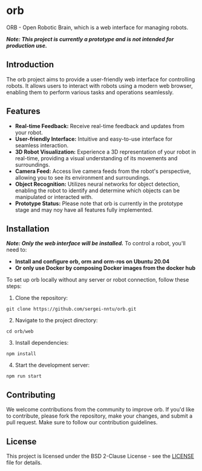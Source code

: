 # orb

ORB - Open Robotic Brain, which is a web interface for managing robots.

***Note: This project is currently a prototype and is not intended for production use.***

## Introduction

The orb project aims to provide a user-friendly web interface for controlling robots. It allows users to interact with robots using a modern web browser, enabling them to perform various tasks and operations seamlessly.

## Features

- **Real-time Feedback:** Receive real-time feedback and updates from your robot.
- **User-friendly Interface:** Intuitive and easy-to-use interface for seamless interaction.
- **3D Robot Visualization:** Experience a 3D representation of your robot in real-time, providing a visual understanding of its movements and surroundings.
- **Camera Feed:** Access live camera feeds from the robot's perspective, allowing you to see its environment and surroundings.
- **Object Recognition:** Utilizes neural networks for object detection, enabling the robot to identify and determine which objects can be manipulated or interacted with.
- **Prototype Status:** Please note that orb is currently in the prototype stage and may noy have all features fully implemented.

## Installation

***Note: Only the web interface will be installed.*** To control a robot, you'll need to:

- **Install and configure orb, orm and orm-ros on Ubuntu 20.04**
- **Or only use Docker by composing Docker images from the docker hub**

<p>To set up orb locally without any server or robot connection, follow these steps:</p>

1. Clone the repository:
```
git clone https://github.com/sergei-nntu/orb.git
```

2. Navigate to the project directory:
```
cd orb/web
```

3. Install dependencies:
```
npm install
```

4. Start the development server:
```
npm run start
```

## Contributing

We welcome contributions from the community to improve orb. If you'd like to contribute, please fork the repository, make your changes, and submit a pull request. Make sure to follow our contribution guidelines.

## License
This project is licensed under the BSD 2-Clause License - see the [LICENSE](LICENSE) file for details.